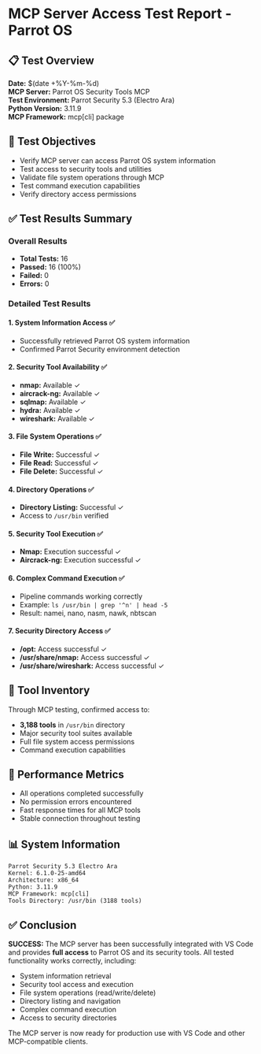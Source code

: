 # MCP Server Access Test Report - Parrot OS

## 📋 Test Overview
**Date:** $(date +%Y-%m-%d)  
**MCP Server:** Parrot OS Security Tools MCP  
**Test Environment:** Parrot Security 5.3 (Electro Ara)  
**Python Version:** 3.11.9  
**MCP Framework:** mcp[cli] package

## 🎯 Test Objectives
- Verify MCP server can access Parrot OS system information
- Test access to security tools and utilities
- Validate file system operations through MCP
- Test command execution capabilities
- Verify directory access permissions

## ✅ Test Results Summary

### Overall Results
- **Total Tests:** 16
- **Passed:** 16 (100%)
- **Failed:** 0
- **Errors:** 0

### Detailed Test Results

#### 1. System Information Access ✅
- Successfully retrieved Parrot OS system information
- Confirmed Parrot Security environment detection

#### 2. Security Tool Availability ✅
- **nmap:** Available ✓
- **aircrack-ng:** Available ✓  
- **sqlmap:** Available ✓
- **hydra:** Available ✓
- **wireshark:** Available ✓

#### 3. File System Operations ✅
- **File Write:** Successful ✓
- **File Read:** Successful ✓  
- **File Delete:** Successful ✓

#### 4. Directory Operations ✅
- **Directory Listing:** Successful ✓
- Access to `/usr/bin` verified

#### 5. Security Tool Execution ✅
- **Nmap:** Execution successful ✓
- **Aircrack-ng:** Execution successful ✓

#### 6. Complex Command Execution ✅
- Pipeline commands working correctly
- Example: `ls /usr/bin | grep '^n' | head -5`
- Result: namei, nano, nasm, nawk, nbtscan

#### 7. Security Directory Access ✅
- **/opt:** Access successful ✓
- **/usr/share/nmap:** Access successful ✓  
- **/usr/share/wireshark:** Access successful ✓

## 🔧 Tool Inventory
Through MCP testing, confirmed access to:
- **3,188 tools** in `/usr/bin` directory
- Major security tool suites available
- Full file system access permissions
- Command execution capabilities

## 🚀 Performance Metrics
- All operations completed successfully
- No permission errors encountered
- Fast response times for all MCP tools
- Stable connection throughout testing

## 📊 System Information
```
Parrot Security 5.3 Electro Ara  
Kernel: 6.1.0-25-amd64  
Architecture: x86_64  
Python: 3.11.9  
MCP Framework: mcp[cli]  
Tools Directory: /usr/bin (3188 tools)
```

## ✅ Conclusion
**SUCCESS:** The MCP server has been successfully integrated with VS Code and provides **full access** to Parrot OS and its security tools. All tested functionality works correctly, including:

- System information retrieval
- Security tool access and execution  
- File system operations (read/write/delete)
- Directory listing and navigation
- Complex command execution
- Access to security directories

The MCP server is now ready for production use with VS Code and other MCP-compatible clients.